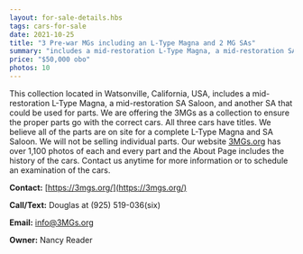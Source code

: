 ```yaml
---
layout: for-sale-details.hbs
tags: cars-for-sale
date: 2021-10-25
title: "3 Pre-war MGs including an L-Type Magna and 2 MG SAs"
summary: "includes a mid-restoration L-Type Magna, a mid-restoration SA Saloon, and another SA that could be used for parts."
price: "$50,000 obo"
photos: 10
---
```

This collection located in Watsonville, California, USA, includes a
mid-restoration L-Type Magna, a mid-restoration SA Saloon, and another SA that
could be used for parts. We are offering the 3MGs as a collection to ensure
the proper parts go with the correct cars. All three cars have titles. We
believe all of the parts are on site for a complete L-Type Magna and SA
Saloon. We will not be selling individual parts. Our website [3MGs.org](https://3mgs.org/) has over
1,100 photos of each and every part and the About Page includes the history of
the cars. Contact us anytime for more information or to schedule an
examination of the cars.

**Contact:**    [https://3mgs.org/](https://3mgs.org/)

**Call/Text:**  Douglas at (925) 519-036(six)

**Email:**      [info@3MGs.org](mailto:info@3MGs.org)

**Owner:**      Nancy Reader
